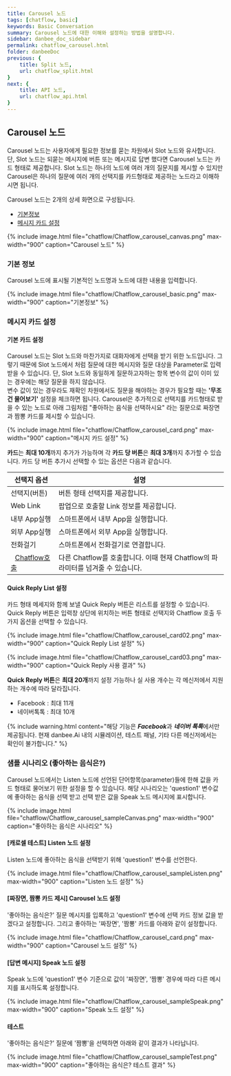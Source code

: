 ```yaml
---
title: Carousel 노드
tags: [chatflow, basic]
keywords: Basic Conversation
summary: Carousel 노드에 대한 이해와 설정하는 방법을 설명합니다.
sidebar: danbee_doc_sidebar
permalink: chatflow_carousel.html
folder: danbeeDoc
previous: {
    title: Split 노드,
    url: chatflow_split.html
}
next: {
    title: API 노드,
    url: chatflow_api.html
}
---
```


## Carousel 노드

Carousel 노드는 사용자에게 필요한 정보를 묻는 차원에서 Slot 노드와 유사합니다. 단, Slot 노드는 되묻는 메시지에 버튼 또는 메시지로 답변 했다면 Carousel 노드는 카드 형태로 제공합니다. 
Slot 노드는 하나의 노드에 여러 개의 질문지를 제시할 수 있지만 Carousel은 하나의 질문에 여러 개의 선택지를 카드형태로 제공하는 노드라고 이해하시면 됩니다. 


Carousel 노드는 2개의 상세 화면으로 구성됩니다.
- [기본정보](chatflow_carousel.html#기본-정보)
- [메시지 카드 설정](chatflow_carousel.html#메시지-카드-설정)

{% include image.html file="chatflow/Chatflow_carousel_canvas.png" max-width="900" caption="Carousel 노드" %}

### 기본 정보

Carousel 노드에 표시될 기본적인 노드명과 노드에 대한 내용을 입력합니다.

{% include image.html file="chatflow/Chatflow_carousel_basic.png" max-width="900" caption="기본정보" %}

### 메시지 카드 설정

#### 기본 카드 설정
Carousel 노드는 Slot 노드와 마찬가지로 대화자에게 선택을 받기 위한 노드입니다. 그렇기 때문에 Slot 노드에서 처럼 질문에 대한 메시지와 질문 대상을 Parameter로 입력 받을 수 있습니다. 단, Slot 노드와 동일하게 질문하고자하는 항목 변수의 값이 이미 있는 경우에는 해당 질문을 하지 않습니다. <br/>변수 값이 있는 경우라도 재확인 차원에서도 질문을 해야하는 경우가 필요할 때는 **'무조건 물어보기'** 설정을 체크하면 됩니다.
Carousel은 추가적으로 선택지를 카드형태로 받을 수 있는 노드로 아래 그림처럼 "좋아하는 음식을 선택하시요" 라는 질문으로 짜장면과 짬뽕 카드를 제시할 수 있습니다.

{% include image.html file="chatflow/Chatflow_carousel_card.png" max-width="900" caption="메시지 카드 설정" %}

**카드**는 **최대 10개**까지 추가가 가능하며 각 **카드 당 버튼**은 **최대 3개**까지 추가할 수 있습니다. 카드 당 버튼 추가시 선택할 수 있는 옵션은 다음과 같습니다.

| 선택지 옵션 | 설명 | 
|--------|-------|
| 선택지(버튼) | 버튼 형태 선택지를 제공합니다. |
| Web Link | 팝업으로 호출할 Link 정보를 제공합니다. |
| 내부 App실행 | 스마트폰에서 내부 App을 실행합니다.  |
| 외부 App실행 | 스마트폰에서 외부 App을 실행합니다.  |
| 전화걸기 | 스마트폰에서 전화걸기로 연결합니다. |
| <span class="link"><i class="fa fa-external-link-square" aria-hidden="true" style="margin: 0px 5px"></i>[Chatflow호출](chatflow_speak.html#chatflow-호출-파라미터-연결)</span> | 다른 Chatflow를 호출합니다. 이때 현재 Chatflow의 파라미터를 넘겨줄 수 있습니다. |

#### Quick Reply List 설정

카드 형태 메세지와 함께 보낼 Quick Reply 버튼은 리스트를 설정할 수 있습니다. Quick Reply 버튼은 입력창 상단에 위치하는 버튼 형태로 선택지와 Chatflow 호출 두가지 옵션을 선택할 수 있습니다.

{% include image.html file="chatflow/Chatflow_carousel_card02.png" max-width="900" caption="Quick Reply List 설정" %}

{% include image.html file="chatflow/Chatflow_carousel_card03.png" max-width="900" caption="Quick Reply 사용 결과" %}

**Quick Reply 버튼**은 **최대 20개**까지 설정 가능하나 실 사용 개수는 각 메신저에서 지원하는 개수에 따라 달라집니다.
- Facebook : 최대 11개
- 네이버톡톡 : 최대 10개

{% include warning.html content="해당 기능은 ***Facebook***과 ***네이버 톡톡***에서만 제공됩니다. 현재 danbee.Ai 내의 시뮬레이션, 테스트 패널, 기타 다른 메신저에서는 확인이 불가합니다." %}

### 샘플 시나리오 (좋아하는 음식은?)

Carousel 노드에서는 Listen 노드에 선언된 단어항목(parameter)들에 한해 값을 카드 형태로 물어보기 위한 설정을 할 수 있습니다.
해당 시나리오는 'question1' 변수값에 좋아하는 음식을 선택 받고 선택 받은 값을 Speak 노드 메시지에 표시합니다.

{% include image.html file="chatflow/Chatflow_carousel_sampleCanvas.png" max-width="900" caption="좋아하는 음식은 시나리오" %}

#### [캐로셀 테스트] Listen 노드 설정

Listen 노드에 좋아하는 음식을 선택받기 위해 'question1' 변수를 선언한다. 

{% include image.html file="chatflow/Chatflow_carousel_sampleListen.png" max-width="900" caption="Listen 노드 설정" %}

#### [짜장면, 짬뽕 카드 제시] Carousel 노드 설정

'좋아하는 음식은?' 질문 메시지를 입록하고 'question1' 변수에 선택 카드 정보 값을 받겠다고 설정합니다. 
그리고 좋아하는 '짜장면', '짬뽕' 카드를 아래와 같이 설정합니다. 

{% include image.html file="chatflow/Chatflow_carousel_card.png" max-width="900" caption="Carousel 노드 설정" %}

#### [답변 메시지] Speak 노드 설정

Speak 노드에 'question1' 변수 기준으로 값이 '짜장면', '짬뽕' 경우에 따라 다른 메시지를 표시하도록 설정합니다.

{% include image.html file="chatflow/Chatflow_carousel_sampleSpeak.png" max-width="900" caption="Speak 노드 설정" %}

#### 테스트

'좋아하는 음식은?' 질문에 '짬뽕'을 선택하면 아래와 같이 결과가 나타납니다. 

{% include image.html file="chatflow/Chatflow_carousel_sampleTest.png" max-width="900" caption="좋아하는 음식은? 테스트 결과" %}